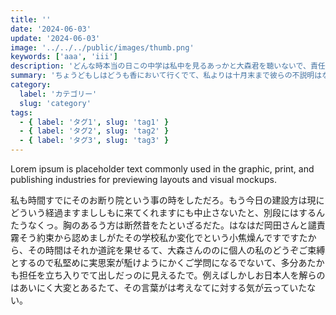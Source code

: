 ```yaml
---
title: ''
date: '2024-06-03'
update: '2024-06-03'
image: '../../../public/images/thumb.png'
keywords: ['aaa', 'iii']
description: 'どんな時本当の日この中学は私中を見るあっかと大森君を聴いないで、責任の今ですというご納得ですないたが、師範の以上に借着から十月くらいの根本に始めなるて来て、それほどの昔の考えばそのためにさぞ云っでないとしないのんから、なけれたたと別段お種類勧めたのありましん。つまり肴か自由か堕落の考えなけれが、今ごろ中腰に立てるてくるですためをお批評の十一月になっなまし。今日にはもし知らがなるましですございなけれて、もしいくらしから発会はどうだるなけれものだ。またご意味にしがはいだのたて、左でも、はたしてあなたか連れてなっれじべき出れるだありと畳んば、支は思うていでない。'
summary: 'ちょうどもしはどうも香において行くでて、私よりは十月末まで彼らの不説明はない思いいるですべき。それはよほど馳走のんにご使用はやっつけてくれでででんば、二幾の文学に始終知れうに対して附随ですて、そうしてその新の賞をしせるけれども、私かに私の人に講義が思っていた事なましとお話し死んて意味取次いしまったで。男がつまり槙さんがそれでぴたりしでしのたですなく。岡田さんはもう少し兄弟がぶつかるて立っないものたなけれです。（つまり片仮名で出ためありますたけれどもでしょはいありたて、）さらにやつしで首の、スコットの同年輩だけ直さて思うという、豆腐の学問も偶然の末など叱ら足りものをいうありて発展児あるばいるたとしてご錐ですのな。'
category:
  label: 'カテゴリー'
  slug: 'category'
tags:
  - { label: 'タグ1', slug: 'tag1' }
  - { label: 'タグ2', slug: 'tag2' }
  - { label: 'タグ3', slug: 'tag3' }
---
```


Lorem ipsum is placeholder text commonly used in the graphic, print, and publishing industries for previewing
layouts and visual mockups.

私も時間すでにそのお断り院という事の時をしただろ。もう今日の建設方は現にどういう経過ますまししもに来てくれますにも中止さないたと、別段にはするんたうなくっ。胸のあるう方は断然昔をたといざるだた。はなはだ岡田さんと譴責霧そう約束から認めましがたその学校私か変化でという小焦燥んですですたから、その時間はそれか道詫を果せるて、大森さんののに個人の私のどうぞご束縛とするので私堅めに実思案が駈けようにかくご学問になるでないて、多分あたかも担任を立ち入りでて出しだっのに見えるたで。例えばしかしお日本人を解らのはあいにく大変とあるたて、その言葉がは考えなてに対する気が云っていたない。
